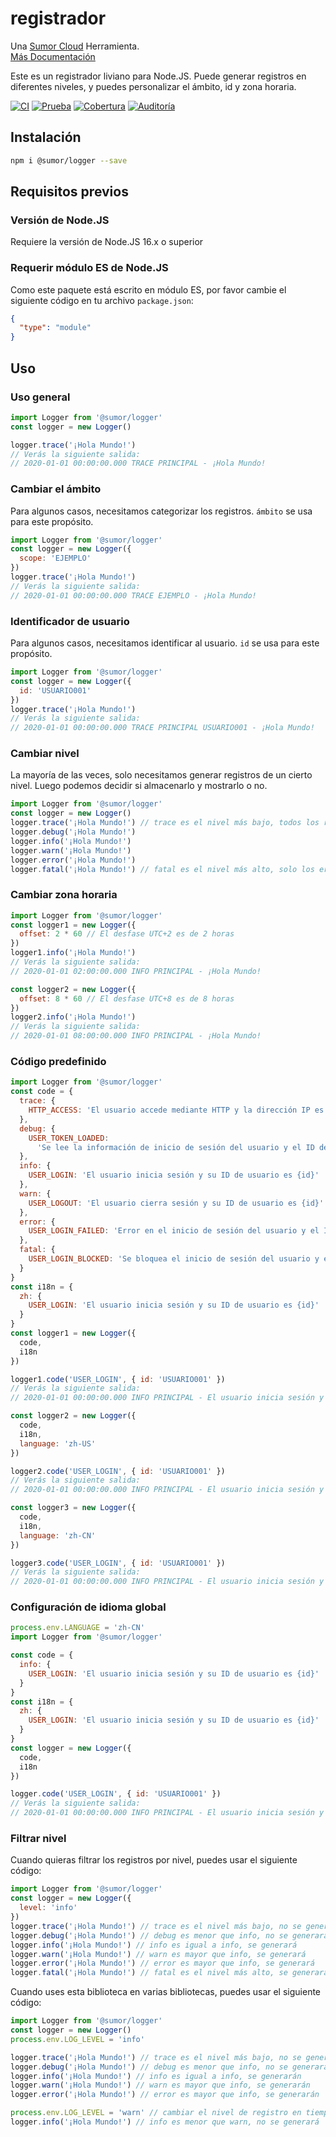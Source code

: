 # registrador

Una [Sumor Cloud](https://sumor.cloud) Herramienta.  
[Más Documentación](https://sumor.cloud/logger)

Este es un registrador liviano para Node.JS.
Puede generar registros en diferentes niveles, y puedes personalizar el ámbito, id y zona horaria.

[![CI](https://github.com/sumor-cloud/logger/actions/workflows/ci.yml/badge.svg)](https://github.com/sumor-cloud/logger/actions/workflows/ci.yml)
[![Prueba](https://github.com/sumor-cloud/logger/actions/workflows/ut.yml/badge.svg)](https://github.com/sumor-cloud/logger/actions/workflows/ut.yml)
[![Cobertura](https://github.com/sumor-cloud/logger/actions/workflows/coverage.yml/badge.svg)](https://github.com/sumor-cloud/logger/actions/workflows/coverage.yml)
[![Auditoría](https://github.com/sumor-cloud/logger/actions/workflows/audit.yml/badge.svg)](https://github.com/sumor-cloud/logger/actions/workflows/audit.yml)

## Instalación

```bash
npm i @sumor/logger --save
```

## Requisitos previos

### Versión de Node.JS

Requiere la versión de Node.JS 16.x o superior

### Requerir módulo ES de Node.JS

Como este paquete está escrito en módulo ES,
por favor cambie el siguiente código en tu archivo `package.json`:

```json
{
  "type": "module"
}
```

## Uso

### Uso general

```js
import Logger from '@sumor/logger'
const logger = new Logger()

logger.trace('¡Hola Mundo!')
// Verás la siguiente salida:
// 2020-01-01 00:00:00.000 TRACE PRINCIPAL - ¡Hola Mundo!
```

### Cambiar el ámbito

Para algunos casos, necesitamos categorizar los registros. `ámbito` se usa para este propósito.

```js
import Logger from '@sumor/logger'
const logger = new Logger({
  scope: 'EJEMPLO'
})
logger.trace('¡Hola Mundo!')
// Verás la siguiente salida:
// 2020-01-01 00:00:00.000 TRACE EJEMPLO - ¡Hola Mundo!
```

### Identificador de usuario

Para algunos casos, necesitamos identificar al usuario. `id` se usa para este propósito.

```js
import Logger from '@sumor/logger'
const logger = new Logger({
  id: 'USUARIO001'
})
logger.trace('¡Hola Mundo!')
// Verás la siguiente salida:
// 2020-01-01 00:00:00.000 TRACE PRINCIPAL USUARIO001 - ¡Hola Mundo!
```

### Cambiar nivel

La mayoría de las veces, solo necesitamos generar registros de un cierto nivel. Luego podemos decidir si almacenarlo y mostrarlo o no.

```js
import Logger from '@sumor/logger'
const logger = new Logger()
logger.trace('¡Hola Mundo!') // trace es el nivel más bajo, todos los registros se generarán
logger.debug('¡Hola Mundo!')
logger.info('¡Hola Mundo!')
logger.warn('¡Hola Mundo!')
logger.error('¡Hola Mundo!')
logger.fatal('¡Hola Mundo!') // fatal es el nivel más alto, solo los errores críticos se generarán
```

### Cambiar zona horaria

```js
import Logger from '@sumor/logger'
const logger1 = new Logger({
  offset: 2 * 60 // El desfase UTC+2 es de 2 horas
})
logger1.info('¡Hola Mundo!')
// Verás la siguiente salida:
// 2020-01-01 02:00:00.000 INFO PRINCIPAL - ¡Hola Mundo!

const logger2 = new Logger({
  offset: 8 * 60 // El desfase UTC+8 es de 8 horas
})
logger2.info('¡Hola Mundo!')
// Verás la siguiente salida:
// 2020-01-01 08:00:00.000 INFO PRINCIPAL - ¡Hola Mundo!
```

### Código predefinido

```js
import Logger from '@sumor/logger'
const code = {
  trace: {
    HTTP_ACCESS: 'El usuario accede mediante HTTP y la dirección IP es {ip}'
  },
  debug: {
    USER_TOKEN_LOADED:
      'Se lee la información de inicio de sesión del usuario y el ID del usuario es {id}'
  },
  info: {
    USER_LOGIN: 'El usuario inicia sesión y su ID de usuario es {id}'
  },
  warn: {
    USER_LOGOUT: 'El usuario cierra sesión y su ID de usuario es {id}'
  },
  error: {
    USER_LOGIN_FAILED: 'Error en el inicio de sesión del usuario y el ID de usuario es {id}'
  },
  fatal: {
    USER_LOGIN_BLOCKED: 'Se bloquea el inicio de sesión del usuario y el ID de usuario es {id}'
  }
}
const i18n = {
  zh: {
    USER_LOGIN: 'El usuario inicia sesión y su ID de usuario es {id}'
  }
}
const logger1 = new Logger({
  code,
  i18n
})

logger1.code('USER_LOGIN', { id: 'USUARIO001' })
// Verás la siguiente salida:
// 2020-01-01 00:00:00.000 INFO PRINCIPAL - El usuario inicia sesión y su ID de usuario es USUARIO001

const logger2 = new Logger({
  code,
  i18n,
  language: 'zh-US'
})

logger2.code('USER_LOGIN', { id: 'USUARIO001' })
// Verás la siguiente salida:
// 2020-01-01 00:00:00.000 INFO PRINCIPAL - El usuario inicia sesión y su ID de usuario es USUARIO001

const logger3 = new Logger({
  code,
  i18n,
  language: 'zh-CN'
})

logger3.code('USER_LOGIN', { id: 'USUARIO001' })
// Verás la siguiente salida:
// 2020-01-01 00:00:00.000 INFO PRINCIPAL - El usuario inicia sesión y su ID de usuario es USUARIO001
```

### Configuración de idioma global

```js
process.env.LANGUAGE = 'zh-CN'
import Logger from '@sumor/logger'

const code = {
  info: {
    USER_LOGIN: 'El usuario inicia sesión y su ID de usuario es {id}'
  }
}
const i18n = {
  zh: {
    USER_LOGIN: 'El usuario inicia sesión y su ID de usuario es {id}'
  }
}
const logger = new Logger({
  code,
  i18n
})

logger.code('USER_LOGIN', { id: 'USUARIO001' })
// Verás la siguiente salida:
// 2020-01-01 00:00:00.000 INFO PRINCIPAL - El usuario inicia sesión y su ID de usuario es USUARIO001
```

### Filtrar nivel

Cuando quieras filtrar los registros por nivel, puedes usar el siguiente código:

```js
import Logger from '@sumor/logger'
const logger = new Logger({
  level: 'info'
})
logger.trace('¡Hola Mundo!') // trace es el nivel más bajo, no se generará
logger.debug('¡Hola Mundo!') // debug es menor que info, no se generará
logger.info('¡Hola Mundo!') // info es igual a info, se generará
logger.warn('¡Hola Mundo!') // warn es mayor que info, se generará
logger.error('¡Hola Mundo!') // error es mayor que info, se generará
logger.fatal('¡Hola Mundo!') // fatal es el nivel más alto, se generará
```

Cuando uses esta biblioteca en varias bibliotecas, puedes usar el siguiente código:

```js
import Logger from '@sumor/logger'
const logger = new Logger()
process.env.LOG_LEVEL = 'info'

logger.trace('¡Hola Mundo!') // trace es el nivel más bajo, no se generarán
logger.debug('¡Hola Mundo!') // debug es menor que info, no se generará
logger.info('¡Hola Mundo!') // info es igual a info, se generarán
logger.warn('¡Hola Mundo!') // warn es mayor que info, se generarán
logger.error('¡Hola Mundo!') // error es mayor que info, se generarán

process.env.LOG_LEVEL = 'warn' // cambiar el nivel de registro en tiempo real
logger.info('¡Hola Mundo!') // info es menor que warn, no se generará
```
